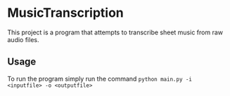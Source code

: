 # MusicTranscription

This project is a program that attempts to transcribe sheet music from raw audio files.


## Usage

To run the program simply run the command
`python main.py -i <inputfile> -o <outputfile>`